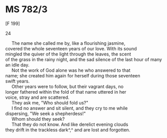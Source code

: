 # MS 782/3

[F 199]

24 

&nbsp;&nbsp;&nbsp;&nbsp;&nbsp;The name she called me by, like a flourishing jasmine, \
covered the whole seventeen years of our love. With its sound \
mingled the quiver of the light through the leaves, the scent \
of the grass in the rainy night, and the sad silence of the last hour of many an idle day. \
&nbsp;&nbsp;&nbsp;&nbsp;&nbsp;Not the work of God alone was he who answered to that \
name; she created him again for herself during those seventeen \
swift years. \
&nbsp;&nbsp;&nbsp;&nbsp;&nbsp;Other years were to follow, but their vagrant days, no \
longer fathered within the fold of that name uttered in her \
voice, stray and are scattered. \
&nbsp;&nbsp;&nbsp;&nbsp;&nbsp;They ask me, "Who should fold us?" \
&nbsp;&nbsp;&nbsp;&nbsp;&nbsp;I find no answer and sit silent, and they cry to me while \
dispersing, "We seek a shepherdess!" \
&nbsp;&nbsp;&nbsp;&nbsp;&nbsp;Whom should they seek? \
&nbsp;&nbsp;&nbsp;&nbsp;&nbsp;That they do not know. And like derelict evening clouds \
they drift in the trackless dark^,^ and are lost and forgotten.
